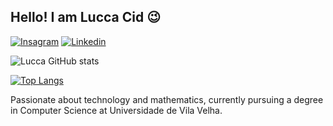 ## Hello! I am Lucca Cid 😉

[![Insagram](https://img.shields.io/badge/Instagram-E4405F?style=for-the-badge&logo=instagram&logoColor=white)](https://www.instagram.com/luccacidd/)
[![Linkedin](https://img.shields.io/badge/LinkedIn-0077B5?style=for-the-badge&logo=linkedin&logoColor=white)](https://www.linkedin.com/in/luccacidd/)

![Lucca GitHub stats](https://github-readme-stats.vercel.app/api?username=luccacid&show_icons=true&bg_color=00000000)


[![Top Langs](https://github-readme-stats.vercel.app/api/top-langs/?username=luccacid)](https://github.com/anuraghazra/github-readme-stats)

Passionate about technology and mathematics, currently pursuing a degree in Computer Science at Universidade de Vila Velha.
